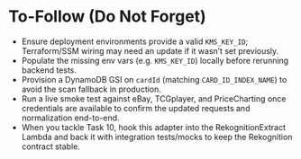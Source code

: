 # To-Follow (Do Not Forget)

- Ensure deployment environments provide a valid `KMS_KEY_ID`; Terraform/SSM wiring may need an update if it wasn’t set previously.
- Populate the missing env vars (e.g. `KMS_KEY_ID`) locally before rerunning backend tests.
- Provision a DynamoDB GSI on `cardId` (matching `CARD_ID_INDEX_NAME`) to avoid the scan fallback in production.
- Run a live smoke test against eBay, TCGplayer, and PriceCharting once credentials are available to confirm the updated requests and normalization end-to-end.
- When you tackle Task 10, hook this adapter into the RekognitionExtract Lambda and back it with integration tests/mocks to keep the Rekognition contract stable.
